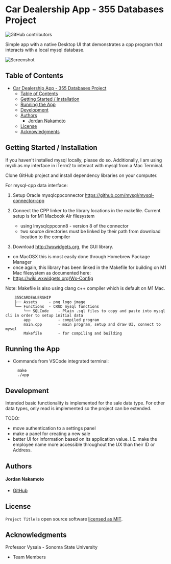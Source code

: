 # Car Dealership App - 355 Databases Project

![GitHub contributors](https://img.shields.io/github/stars/jordannakamoto/355CarDealership?style=social)

Simple app with a native Desktop UI that demonstrates a cpp program that interacts with a local mysql database.

![Screenshot](https://i.ibb.co/hd2ds9z/Screenshot-2023-12-05-at-10-56-19-PM.png)

## Table of Contents
- [Car Dealership App - 355 Databases Project](#car-dealership-app---355-databases-project)
  - [Table of Contents](#table-of-contents)
  - [Getting Started / Installation](#getting-started--installation)
  - [Running the App](#running-the-app)
  - [Development](#development)
  - [Authors](#authors)
      - [Jordan Nakamoto](#jordan-nakamoto)
  - [License](#license)
  - [Acknowledgments](#acknowledgments)

## Getting Started / Installation

If you haven't installed mysql locally, please do so. Additionally, I am using mycli as my interface in iTerm2 to interact with mysql from a Mac Terminal.

Clone GitHub project and install dependency libraries on your computer.

For mysql-cpp data interface:
1. Setup Oracle mysqlcppconnector
https://github.com/mysql/mysql-connector-cpp

2. Connect the CPP linker to the library locations in the makefile. Current setup is for M1 Macbook Air filesystem
   - using lmysqlcppconn8 - version 8 of the connector
   - two source directories must be linked by their path from download location to the compiler

3. Download http://wxwidgets.org, the GUI library.
  - on MacOSX this is most easily done through Homebrew Package Manager
  - once again, this library has been linked in the Makefile for building on M1 Mac filesystem as documented here:
  - https://wiki.wxwidgets.org/Wx-Config

Note: Makefile is also using clang c++ compiler which is default on M1 Mac.

```
	355CARDEALERSHIP
	├── Assets     - png logo image
	└── Functions  - CRUD mysql functions
        └── SQLCode    - Plain .sql files to copy and paste into mysql cli in order to setup initial data
        app            - compiled program
        main.cpp       - main program, setup and draw UI, connect to mysql
        Makefile       - for compiling and building
```

## Running the App

* Commands from VSCode integrated terminal:
  ```
    make
    ./app
  ```

## Development

Intended basic functionality is implemented for the sale data type. For other data types, only read is implemented so the project can be extended.

TODO:
- move authentication to a settings panel
- make a panel for creating a new sale
- better UI for information based on its application value. I.E. make the employee name more accessible throughout the UX than their ID or Address.


## Authors

#### Jordan Nakamoto
* [GitHub]

## License

`Project Title` is open source software [licensed as MIT][license].

## Acknowledgments

Professor Vysala - Sonoma State University

* Team Members
  
[//]: # (HyperLinks)

[GitHub]: https://github.com/jordannakamoto

[license]: https://github.com/madhur-taneja/README-template/blob/master/LICENSE.md
